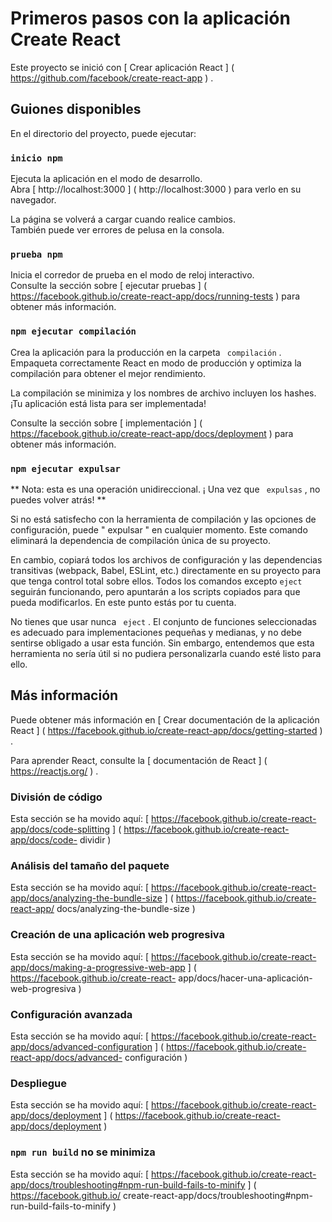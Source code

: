 # Primeros pasos con la aplicación Create React

Este proyecto se inició con [ Crear aplicación React ] ( https://github.com/facebook/create-react-app ) .

## Guiones disponibles

En el directorio del proyecto, puede ejecutar:

### ` inicio npm `

Ejecuta la aplicación en el modo de desarrollo. \
Abra [ http://localhost:3000 ] ( http://localhost:3000 ) para verlo en su navegador.

La página se volverá a cargar cuando realice cambios. \
También puede ver errores de pelusa en la consola.

### ` prueba npm `

Inicia el corredor de prueba en el modo de reloj interactivo. \
Consulte la sección sobre [ ejecutar pruebas ] ( https://facebook.github.io/create-react-app/docs/running-tests ) para obtener más información.

### ` npm ejecutar compilación `

Crea la aplicación para la producción en la carpeta ` compilación` . \
Empaqueta correctamente React en modo de producción y optimiza la compilación para obtener el mejor rendimiento.

La compilación se minimiza y los nombres de archivo incluyen los hashes. \
¡Tu aplicación está lista para ser implementada!

Consulte la sección sobre [ implementación ] ( https://facebook.github.io/create-react-app/docs/deployment ) para obtener más información.

### ` npm ejecutar expulsar `

** Nota: esta es una operación unidireccional. ¡ Una vez que ` expulsas` , no puedes volver atrás! **

Si no está satisfecho con la herramienta de compilación y las opciones de configuración, puede " expulsar " en cualquier momento. Este comando eliminará la dependencia de compilación única de su proyecto.

En cambio, copiará todos los archivos de configuración y las dependencias transitivas (webpack, Babel, ESLint, etc.) directamente en su proyecto para que tenga control total sobre ellos. Todos los comandos excepto ` eject ` seguirán funcionando, pero apuntarán a los scripts copiados para que pueda modificarlos. En este punto estás por tu cuenta.

No tienes que usar nunca ` eject` . El conjunto de funciones seleccionadas es adecuado para implementaciones pequeñas y medianas, y no debe sentirse obligado a usar esta función. Sin embargo, entendemos que esta herramienta no sería útil si no pudiera personalizarla cuando esté listo para ello.

## Más información

Puede obtener más información en [ Crear documentación de la aplicación React ] ( https://facebook.github.io/create-react-app/docs/getting-started ) .

Para aprender React, consulte la [ documentación de React ] ( https://reactjs.org/ ) .

### División de código

Esta sección se ha movido aquí: [ https://facebook.github.io/create-react-app/docs/code-splitting ] ( https://facebook.github.io/create-react-app/docs/code- dividir )

### Análisis del tamaño del paquete

Esta sección se ha movido aquí: [ https://facebook.github.io/create-react-app/docs/analyzing-the-bundle-size ] ( https://facebook.github.io/create-react-app/ docs/analyzing-the-bundle-size )

### Creación de una aplicación web progresiva

Esta sección se ha movido aquí: [ https://facebook.github.io/create-react-app/docs/making-a-progressive-web-app ] ( https://facebook.github.io/create-react- app/docs/hacer-una-aplicación-web-progresiva )

### Configuración avanzada

Esta sección se ha movido aquí: [ https://facebook.github.io/create-react-app/docs/advanced-configuration ] ( https://facebook.github.io/create-react-app/docs/advanced- configuración )

### Despliegue

Esta sección se ha movido aquí: [ https://facebook.github.io/create-react-app/docs/deployment ] ( https://facebook.github.io/create-react-app/docs/deployment )

### ` npm run build ` no se minimiza

Esta sección se ha movido aquí: [ https://facebook.github.io/create-react-app/docs/troubleshooting#npm-run-build-fails-to-minify ] ( https://facebook.github.io/ create-react-app/docs/troubleshooting#npm-run-build-fails-to-minify )
